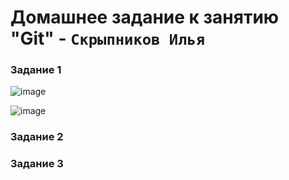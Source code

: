 # Домашнее задание к занятию "Git" - `Скрыпников Илья`


### Задание 1

![image](https://github.com/Skrypnikoviv/8-01hw/assets/162264420/4b117f55-c586-4864-b7b9-03f4b24a3b9b)

![image](https://github.com/Skrypnikoviv/8-01hw/assets/162264420/326afa64-0fda-4edb-a6af-1e2047b12dd1)


### Задание 2



### Задание 3



